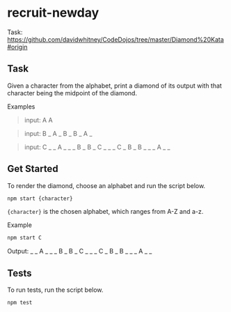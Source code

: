 # recruit-newday
Task:
https://github.com/davidwhitney/CodeDojos/tree/master/Diamond%20Kata#origin

## Task

Given a character from the alphabet, print a diamond of its output with that character being the midpoint of the diamond.

Examples

> input: A
  A

> input: B
  _ A _ 
  B _ B
  _ A _

> input: C
_ _ A _ _
_ B _ B _
C _ _ _ C
_ B _ B _
_ _ A _ _

## Get Started
To render the diamond, choose an alphabet and run the script below.
```bash
npm start {character}
```

`{character}` is the chosen alphabet, which ranges from A-Z and a-z.

Example

```bash
npm start C
```
Output:
_ _ A _ _
_ B _ B _
C _ _ _ C
_ B _ B _
_ _ A _ _

## Tests
To run tests, run the script below.
```bash
npm test
```